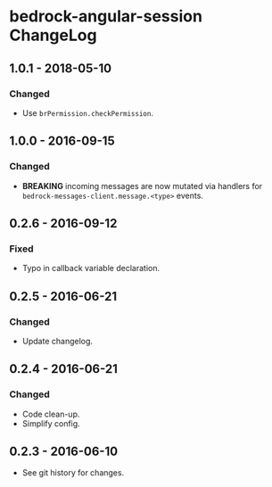 # bedrock-angular-session ChangeLog

## 1.0.1 - 2018-05-10

### Changed
- Use `brPermission.checkPermission`.

## 1.0.0 - 2016-09-15

### Changed
- **BREAKING** incoming messages are now mutated via handlers for
  `bedrock-messages-client.message.<type>` events.

## 0.2.6 - 2016-09-12

### Fixed
- Typo in callback variable declaration.

## 0.2.5 - 2016-06-21

### Changed
- Update changelog.

## 0.2.4 - 2016-06-21

### Changed
- Code clean-up.
- Simplify config.

## 0.2.3 - 2016-06-10

- See git history for changes.

